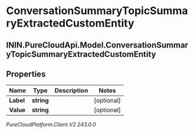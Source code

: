 # ConversationSummaryTopicSummaryExtractedCustomEntity

## ININ.PureCloudApi.Model.ConversationSummaryTopicSummaryExtractedCustomEntity

## Properties

|Name | Type | Description | Notes|
|------------ | ------------- | ------------- | -------------|
| **Label** | **string** |  | [optional] |
| **Value** | **string** |  | [optional] |



_PureCloudPlatform.Client.V2 243.0.0_
